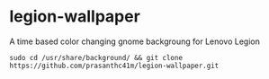 # legion-wallpaper
A time based color changing gnome backgroung for Lenovo Legion 

```
sudo cd /usr/share/background/ && git clone https://github.com/prasanthc41m/legion-wallpaper.git  
```
